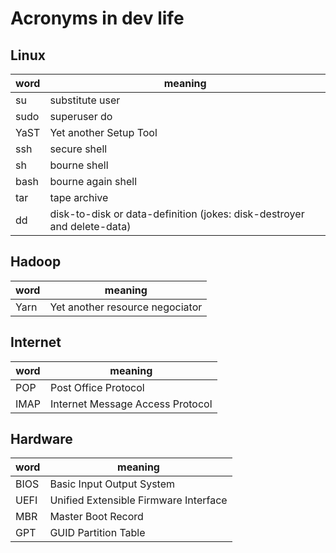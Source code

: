 # Acronyms in dev life

## Linux
|word|meaning                |
|----|-----------------------|
|su  |substitute user        |
|sudo|superuser do           |
|YaST|Yet another Setup Tool |
|ssh |secure shell           |
|sh  |bourne shell           |
|bash|bourne again shell     |
|tar |tape archive           |
|dd  |disk-to-disk or data-definition (jokes: disk-destroyer and delete-data)|

## Hadoop
|word|meaning                        |
|----|-------------------------------|
|Yarn|Yet another resource negociator|

## Internet
|word|meaning                         |
|----|--------------------------------|
|POP |Post Office Protocol            |
|IMAP|Internet Message Access Protocol|

## Hardware
|word|meaning                              |
|----|-------------------------------------|
|BIOS|Basic Input Output System            |
|UEFI|Unified Extensible Firmware Interface|
|MBR |Master Boot Record                   |
|GPT |GUID Partition Table                 |